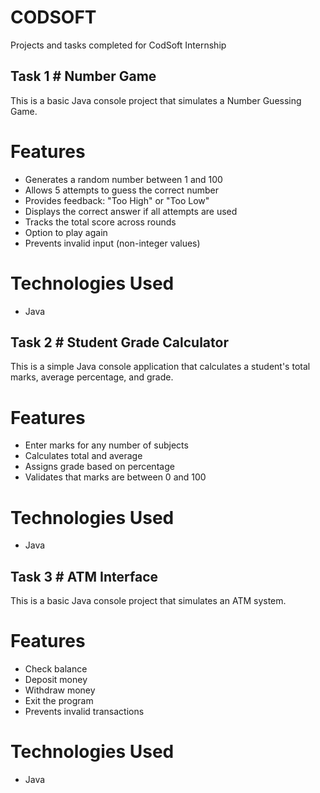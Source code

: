 # CODSOFT
Projects and tasks completed for CodSoft Internship

Task 1 # Number Game
----------------------

This is a basic Java console project that simulates a Number Guessing Game.

# Features
- Generates a random number between 1 and 100
- Allows 5 attempts to guess the correct number
- Provides feedback: "Too High" or "Too Low"
- Displays the correct answer if all attempts are used
- Tracks the total score across rounds
- Option to play again
- Prevents invalid input (non-integer values)

# Technologies Used
- Java

Task 2 # Student Grade Calculator
---------------------------------

This is a simple Java console application that calculates a student's total marks, average percentage, and grade.

# Features
- Enter marks for any number of subjects
- Calculates total and average
- Assigns grade based on percentage
- Validates that marks are between 0 and 100

# Technologies Used
- Java

Task 3 # ATM Interface
----------------------

This is a basic Java console project that simulates an ATM system.

# Features
- Check balance
- Deposit money
- Withdraw money
- Exit the program
- Prevents invalid transactions

# Technologies Used
- Java
